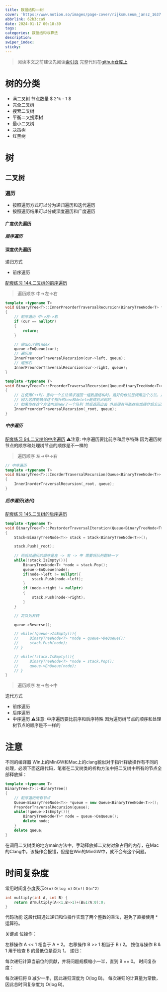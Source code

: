 ```yaml
---
title: 数据结构——树
cover: 'https://www.notion.so/images/page-cover/rijksmuseum_jansz_1637.jpg'
abbrlink: 62b3cca9
date: 2024-01-17 00:18:39
tags:
categories: 数据结构与算法
description:
swiper_index:
sticky:
---
```


> 阅读本文之前建议先阅读[索引页]()
> 完整代码在[github仓库上](https://github.com/SoIncredible/programming-practice/blob/master/Code/CPP/Tree/BinaryTree/BinaryTree.h)

# 树的分类

- 满二叉树 节点数量 $ 2^k - 1 $
- 完全二叉树
- 搜索二叉树
- 平衡二叉搜索树
- 最小二叉树
- 决策树
- 红黑树

# 树
## 二叉树
### 遍历

- 按照遍历方式可以分为递归遍历和迭代遍历
- 按照遍历结果可以分成深度遍历和广度遍历

#### 广度优先遍历

##### 层序遍历

#### 深度优先遍历

递归方式
- 前序遍历

[配套练习 144.二叉树的前序遍历]()
> 遍历顺序 中->左->右

```c++
template <typename T>
void BinaryTree<T>::InnerPreorderTraversalRecursion(BinaryTreeNode<T> *cur, Queue<BinaryTreeNode<T>> *queue)
{
    // 前序遍历 中->左->右
    if (cur == nullptr)
    {
        return;
    }

    // 输出cur的index
    queue->EnQueue(cur);
    // 遍历左
    InnerPreorderTraversalRecursion(cur->left, queue);
    // 遍历右
    InnerPreorderTraversalRecursion(cur->right, queue);
}

template <typename T>
void BinaryTree<T>::PreorderTraversalRecursion(Queue<BinaryTreeNode<T>> *queue)
{
    // 在使用C++时，当向一个方法请求返回一组数据结构时，最好的做法是调用这个方法，并向这个方法中传入用来存储结果的指针
    // 因为这样能确保这个指针的new和delete是成对出现的
    // 如果你在这个方法内部new了一个队列 然后返回出去 外部很有可能在完成操作后忘记对这个队列执行delete操作，这就造成内存泄漏了
    InnerPreorderTraversalRecursion(_root, queue);
}
```

##### 中序遍历

[配套练习 94.二叉树的中序遍历]()
⚠️注意: 中序遍历要比前序和后序特殊 因为遍历树节点的顺序和处理树节点的顺序是不一样的

> 遍历顺序 左->中->右

```c++
// 中序遍历
template <typename T>
void BinaryTree<T>::InorderTraversalRecursion(Queue<BinaryTreeNode<T>> *queue)
{
    InnerInorderTraversalRecursion(_root, queue);
}
```

##### 后序遍历(迭代)

[配套练习 145.二叉树的后序遍历]()

```c++
template <typename T>
void BinaryTree<T>::PostorderTraversalIteration(Queue<BinaryTreeNode<T>> *queue)
{
    Stack<BinaryTreeNode<T>> stack = Stack<BinaryTreeNode<T>>();

    stack.Push(_root);
    
    // 而后续遍历的顺序是左 -> 右 -> 中 需要将队列翻转一下
    while(!stack.IsEmpty()){
        BinaryTreeNode<T> *node = stack.Pop();
        queue->EnQueue(node);
        if(node->left != nullptr){
            stack.Push(node->left);
        }
        if (node->right != nullptr)
        {
            stack.Push(node->right);
        }
    }

    // 将队列反转

    queue->Reverse();

    // while(!queue->IsEmpty()){
    //     BinaryTreeNode<T> *node = queue->DeQueue();
    //     stack.Push(node);
    // }

    // while(!stack.IsEmpty()){
    //     BinaryTreeNode<T> *node = stack.Pop();
    //     queue->EnQueue(node);
    // }
}

```

> 遍历顺序 左->右->中

迭代方式
- 前序遍历
- 后序遍历
- 中序遍历 ⚠️注意: 中序遍历要比前序和后序特殊 因为遍历树节点的顺序和处理树节点的顺序是不一样的

# 注意

不同的编译器 Win上的MinGW和Mac上的clang貌似对于指针释放操作有不同的处理，必须下面这段代码，笔者在二叉树类的析构方法中把二叉树中所有的节点全部释放掉：
```c++
template <typename T>
BinaryTree<T>::~BinaryTree()
{
    // 前序遍历所有节点
    Queue<BinaryTreeNode<T>> *queue = new Queue<BinaryTreeNode<T>>();
    PreorderTraversalRecursion(queue);
    while(!queue->IsEmpty()){
        BinaryTreeNode<T>* node = queue->DeQueue();
        delete node;
    }
    delete queue;
}
```
在调用二叉树类的地方main方法中，手动释放掉二叉树对象占用的内存，在Mac的Clang中，该操作会报错，但是在Win的MinGW中，就不会有这个问题。

# 时间复杂度

常用时间复杂度表示`O(n)` `O(log n)` `O(n!)` `O(n^2)`

```c++
int multiply(int A, int B) {
    return B?multiply(A<<1,B>>1)+(B&1?A:0):0;
}
```
代码功能
这段代码通过递归和位操作实现了两个整数的乘法，避免了直接使用 * 运算符。

关键点
位操作：

左移操作 A << 1 相当于 A * 2。
右移操作 B >> 1 相当于 B / 2。
按位与操作 B & 1 用于检查 B 的最低位是否为 1。
递归：

每次递归计算当前位的贡献，并将问题规模缩小一半，直到 B == 0。
时间复杂度：

每次递归将 B 减少一半，因此递归深度为 O(log B)。
每次递归的计算量为常数，因此总时间复杂度为 O(log B)。